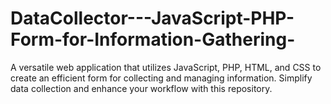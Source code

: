# DataCollector---JavaScript-PHP-Form-for-Information-Gathering-
A versatile web application that utilizes JavaScript, PHP, HTML, and CSS to create an efficient form for collecting and managing information. Simplify data collection and enhance your workflow with this repository.
